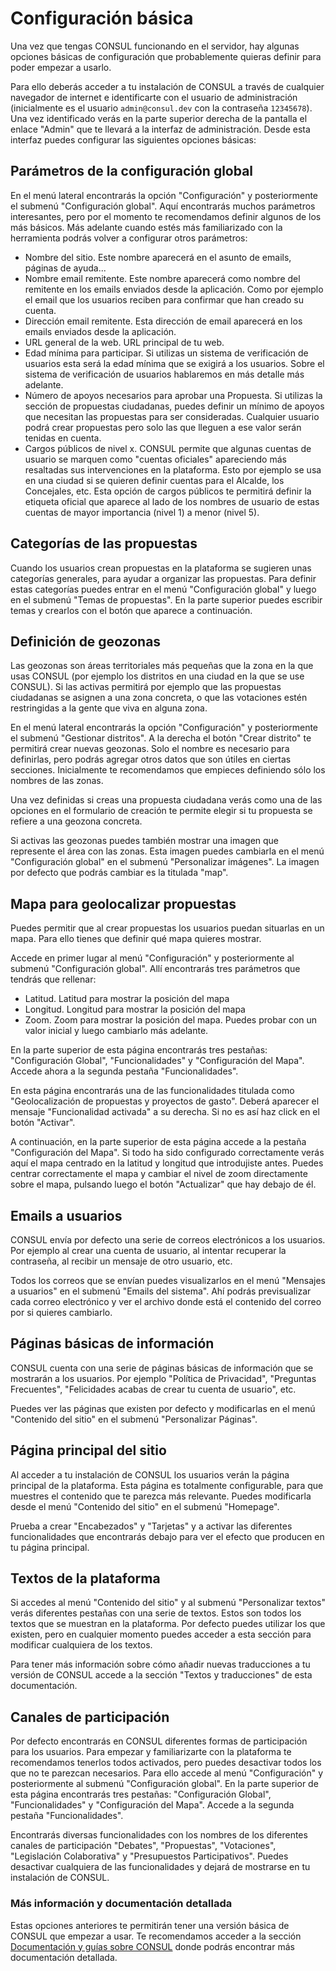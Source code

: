 # Configuración básica

Una vez que tengas CONSUL funcionando en el servidor, hay algunas opciones básicas de configuración que probablemente quieras definir para poder empezar a usarlo.

Para ello deberás acceder a tu instalación de CONSUL a través de cualquier navegador de internet e identificarte con el usuario de administración \(inicialmente es el usuario `admin@consul.dev` con la contraseña `12345678`\). Una vez identificado verás en la parte superior derecha de la pantalla el enlace "Admin" que te llevará a la interfaz de administración. Desde esta interfaz puedes configurar las siguientes opciones básicas:

## Parámetros de la configuración global

En el menú lateral encontrarás la opción "Configuración" y posteriormente el submenú "Configuración global". Aquí encontrarás muchos parámetros interesantes, pero por el momento te recomendamos definir algunos de los más básicos. Más adelante cuando estés más familiarizado con la herramienta podrás volver a configurar otros parámetros:

* Nombre del sitio. Este nombre aparecerá en el asunto de emails, páginas de ayuda...
* Nombre email remitente. Este nombre aparecerá como nombre del remitente en los emails enviados desde la aplicación. Como por ejemplo el email que los usuarios reciben para confirmar que han creado su cuenta.
* Dirección email remitente. Esta dirección de email aparecerá en los emails enviados desde la aplicación.
* URL general de la web. URL principal de tu web.
* Edad mínima para participar. Si utilizas un sistema de verificación de usuarios esta será la edad mínima que se exigirá a los usuarios. Sobre el sistema de verificación de usuarios hablaremos en más detalle más adelante.
* Número de apoyos necesarios para aprobar una Propuesta. Si utilizas la sección de propuestas ciudadanas, puedes definir un mínimo de apoyos que necesitan las propuestas para ser consideradas. Cualquier usuario podrá crear propuestas pero solo las que lleguen a ese valor serán tenidas en cuenta.
* Cargos públicos de nivel x. CONSUL permite que algunas cuentas de usuario se marquen como "cuentas oficiales" apareciendo más resaltadas sus intervenciones en la plataforma. Esto por ejemplo se usa en una ciudad si se quieren definir cuentas para el Alcalde, los Concejales, etc. Esta opción de cargos públicos te permitirá definir la etiqueta oficial que aparece al lado de los nombres de usuario de estas cuentas de mayor importancia \(nivel 1\) a menor \(nivel 5\).

## Categorías de las propuestas

Cuando los usuarios crean propuestas en la plataforma se sugieren unas categorías generales, para ayudar a organizar las propuestas. Para definir estas categorías puedes entrar en el menú "Configuración global" y luego en el submenú "Temas de propuestas". En la parte superior puedes escribir temas y crearlos con el botón que aparece a continuación.

## Definición de geozonas

Las geozonas son áreas territoriales más pequeñas que la zona en la que usas CONSUL \(por ejemplo los distritos en una ciudad en la que se use CONSUL\). Si las activas permitirá por ejemplo que las propuestas ciudadanas se asignen a una zona concreta, o que las votaciones estén restringidas a la gente que viva en alguna zona.

En el menú lateral encontrarás la opción "Configuración" y posteriormente el submenú "Gestionar distritos". A la derecha el botón "Crear distrito" te permitirá crear nuevas geozonas. Solo el nombre es necesario para definirlas, pero podrás agregar otros datos que son útiles en ciertas secciones. Inicialmente te recomendamos que empieces definiendo sólo los nombres de las zonas.

Una vez definidas si creas una propuesta ciudadana verás como una de las opciones en el formulario de creación te permite elegir si tu propuesta se refiere a una geozona concreta.

Si activas las geozonas puedes también mostrar una imagen que represente el área con las zonas. Esta imagen puedes cambiarla en el menú "Configuración global" en el submenú "Personalizar imágenes". La imagen por defecto que podrás cambiar es la titulada "map".

## Mapa para geolocalizar propuestas

Puedes permitir que al crear propuestas los usuarios puedan situarlas en un mapa. Para ello tienes que definir qué mapa quieres mostrar.

Accede en primer lugar al menú "Configuración" y posteriormente al submenú "Configuración global". Allí encontrarás tres parámetros que tendrás que rellenar:

* Latitud. Latitud para mostrar la posición del mapa
* Longitud. Longitud para mostrar la posición del mapa
* Zoom. Zoom para mostrar la posición del mapa. Puedes probar con un valor inicial y luego cambiarlo más adelante.

En la parte superior de esta página encontrarás tres pestañas: "Configuración Global", "Funcionalidades" y "Configuración del Mapa". Accede ahora a la segunda pestaña "Funcionalidades".

En esta página encontrarás una de las funcionalidades titulada como "Geolocalización de propuestas y proyectos de gasto". Deberá aparecer el mensaje "Funcionalidad activada" a su derecha. Si no es así haz click en el botón "Activar".

A continuación, en la parte superior de esta página accede a la pestaña "Configuración del Mapa". Si todo ha sido configurado correctamente verás aquí el mapa centrado en la latitud y longitud que introdujiste antes. Puedes centrar correctamente el mapa y cambiar el nivel de zoom directamente sobre el mapa, pulsando luego el botón "Actualizar" que hay debajo de él.

## Emails a usuarios

CONSUL envía por defecto una serie de correos electrónicos a los usuarios. Por ejemplo al crear una cuenta de usuario, al intentar recuperar la contraseña, al recibir un mensaje de otro usuario, etc.

Todos los correos que se envían puedes visualizarlos en el menú "Mensajes a usuarios" en el submenú "Emails del sistema". Ahí podrás previsualizar cada correo electrónico y ver el archivo donde está el contenido del correo por si quieres cambiarlo.

## Páginas básicas de información

CONSUL cuenta con una serie de páginas básicas de información que se mostrarán a los usuarios. Por ejemplo "Política de Privacidad", "Preguntas Frecuentes", "Felicidades acabas de crear tu cuenta de usuario", etc.

Puedes ver las páginas que existen por defecto y modificarlas en el menú "Contenido del sitio" en el submenú "Personalizar Páginas".

## Página principal del sitio

Al acceder a tu instalación de CONSUL los usuarios verán la página principal de la plataforma. Esta página es totalmente configurable, para que muestres el contenido que te parezca más relevante. Puedes modificarla desde el menú "Contenido del sitio" en el submenú "Homepage".

Prueba a crear "Encabezados" y "Tarjetas" y a activar las diferentes funcionalidades que encontrarás debajo para ver el efecto que producen en tu página principal.

## Textos de la plataforma

Si accedes al menú "Contenido del sitio" y al submenú "Personalizar textos" verás diferentes pestañas con una serie de textos. Estos son todos los textos que se muestran en la plataforma. Por defecto puedes utilizar los que existen, pero en cualquier momento puedes acceder a esta sección para modificar cualquiera de los textos.

Para tener más información sobre cómo añadir nuevas traducciones a tu versión de CONSUL accede a la sección "Textos y traducciones" de esta documentación.

## Canales de participación

Por defecto encontrarás en CONSUL diferentes formas de participación para los usuarios. Para empezar y familiarizarte con la plataforma te recomendamos tenerlos todos activados, pero puedes desactivar todos los que no te parezcan necesarios. Para ello accede al menú "Configuración" y posteriormente al submenú "Configuración global". En la parte superior de esta página encontrarás tres pestañas: "Configuración Global", "Funcionalidades" y "Configuración del Mapa". Accede a la segunda pestaña "Funcionalidades".

Encontrarás diversas funcionalidades con los nombres de los diferentes canales de participación "Debates", "Propuestas", "Votaciones", "Legislación Colaborativa" y "Presupuestos Participativos". Puedes desactivar cualquiera de las funcionalidades y dejará de mostrarse en tu instalación de CONSUL.

### Más información y documentación detallada

Estas opciones anteriores te permitirán tener una versión básica de CONSUL que empezar a usar. Te recomendamos acceder a la sección [Documentación y guías sobre CONSUL](documentation_and_guides.md) donde podrás encontrar más documentación detallada.

